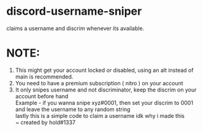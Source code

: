 # discord-username-sniper
claims a username and discrim whenever its available.

# NOTE:
1. This might get your account locked or disabled, using an alt instead of main is recommended. <br />
2. You need to have a premium subscription ( nitro ) on your account <br />
3. It only snipes username and not discriminator, keep the discrim on your account before hand <br />
Example - if you wanna snipe xyz#0001, then set your discrim to 0001 and leave the username to any random string <br />
lastly this is a simple code to claim a username idk why i made this <br />
~ created by hold#1337
